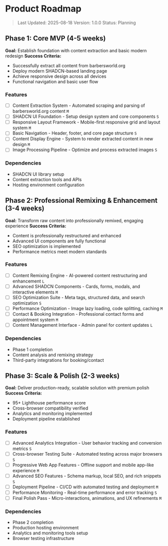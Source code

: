 # Product Roadmap

> Last Updated: 2025-08-18
> Version: 1.0.0
> Status: Planning

## Phase 1: Core MVP (4-5 weeks)

**Goal:** Establish foundation with content extraction and basic modern redesign
**Success Criteria:** 
- Successfully extract all content from barbersworld.org
- Deploy modern SHADCN-based landing page
- Achieve responsive design across all devices
- Functional navigation and basic user flow

### Features

- [ ] Content Extraction System - Automated scraping and parsing of barbersworld.org content `M`
- [ ] SHADCN UI Foundation - Setup design system and core components `S`
- [ ] Responsive Layout Framework - Mobile-first responsive grid and layout system `M`
- [ ] Basic Navigation - Header, footer, and core page structure `S`
- [ ] Content Display Engine - System to render extracted content in new design `M`
- [ ] Image Processing Pipeline - Optimize and process extracted images `S`

### Dependencies

- SHADCN UI library setup
- Content extraction tools and APIs
- Hosting environment configuration

## Phase 2: Professional Remixing & Enhancement (3-4 weeks)

**Goal:** Transform raw content into professionally remixed, engaging experience
**Success Criteria:**
- Content is professionally restructured and enhanced
- Advanced UI components are fully functional
- SEO optimization is implemented
- Performance metrics meet modern standards

### Features

- [ ] Content Remixing Engine - AI-powered content restructuring and enhancement `L`
- [ ] Advanced SHADCN Components - Cards, forms, modals, and interactive elements `M`
- [ ] SEO Optimization Suite - Meta tags, structured data, and search optimization `S`
- [ ] Performance Optimization - Image lazy loading, code splitting, caching `M`
- [ ] Contact & Booking Integration - Professional contact forms and appointment system `M`
- [ ] Content Management Interface - Admin panel for content updates `L`

### Dependencies

- Phase 1 completion
- Content analysis and remixing strategy
- Third-party integrations for booking/contact

## Phase 3: Scale & Polish (2-3 weeks)

**Goal:** Deliver production-ready, scalable solution with premium polish
**Success Criteria:**
- 95+ Lighthouse performance score
- Cross-browser compatibility verified
- Analytics and monitoring implemented
- Deployment pipeline established

### Features

- [ ] Advanced Analytics Integration - User behavior tracking and conversion metrics `S`
- [ ] Cross-browser Testing Suite - Automated testing across major browsers `S`
- [ ] Progressive Web App Features - Offline support and mobile app-like experience `M`
- [ ] Advanced SEO Features - Schema markup, local SEO, and rich snippets `S`
- [ ] Deployment Pipeline - CI/CD with automated testing and deployment `M`
- [ ] Performance Monitoring - Real-time performance and error tracking `S`
- [ ] Final Polish Pass - Micro-interactions, animations, and UX refinements `M`

### Dependencies

- Phase 2 completion
- Production hosting environment
- Analytics and monitoring tools setup
- Browser testing infrastructure